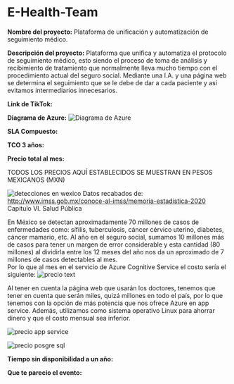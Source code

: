 # E-Health-Team

**Nombre del proyecto:** Plataforma de unificación y automatización de seguimiento médico.

**Descripción del proyecto:** Plataforma que unifica y automatiza el protocolo de seguimiento médico, esto siendo el proceso de toma de análisis y recibimiento de tratamiento que normalmente lleva mucho tiempo con el procedimiento actual del seguro social. Mediante una I.A. y una página web se determina el seguimiento que se le debe de dar a cada paciente y así evitamos intermediarios innecesarios. 

**Link de TikTok:**

**Diagrama de Azure:** ![Diagrama de Azure](https://user-images.githubusercontent.com/87103059/127761360-e4f56d53-eded-44e1-ba73-31aaba21d592.jpeg)

**SLA Compuesto:**

**TCO 3 años:**

**Precio total al mes:**

TODOS LOS PRECIOS AQUÍ ESTABLECIDOS SE MUESTRAN EN PESOS MEXICANOS (MXN)

![detecciones en wexico](https://user-images.githubusercontent.com/87103059/127759384-5867c223-f614-4c41-9610-9a539ad5ce7a.png)
Datos recabados de: http://www.imss.gob.mx/conoce-al-imss/memoria-estadistica-2020 Capitulo VI. Salud Pública 

En México se detectan aproximadamente 70 millones de casos de enfermedades como: sífilis, tuberculosis, cáncer cérvico uterino, diabetes, cáncer mamario, etc. Al año en el seguro social, sumamos 10 millones más de casos para tener un margen de error considerable y esta cantidad (80 millones) al dividirla entre los 12 meses del año nos da un aproximado de 7 millones de casos detectables al mes.  
Por lo que al mes en el servicio de Azure Cognitive Service el costo sería el siguiente: 
![precio text](https://user-images.githubusercontent.com/87103059/127761291-67d154f3-fcb4-49a0-aef8-70c6d62df9a1.png)


Al tener en cuenta la página web que usarán los doctores, tenemos que tener en cuenta que serán miles, quizá millones en todo el país, por lo que tenemos con la opción de más potencia que nos ofrece Azure en app service. Además, utilizamos como sistema operativo Linux para ahorrar dinero y que el costo mensual sea inferior. 

![precio app service](https://user-images.githubusercontent.com/87103059/127759438-4897e0f3-907d-4eb3-86f8-e5fcdf8ce21a.png)



![precio posgre sql](https://user-images.githubusercontent.com/87103059/127761083-41ded442-ba9f-429a-9ac1-1ed77a5a11b0.png)


**Tiempo sin disponibilidad a un año:**

**Que te parecio el evento:**

